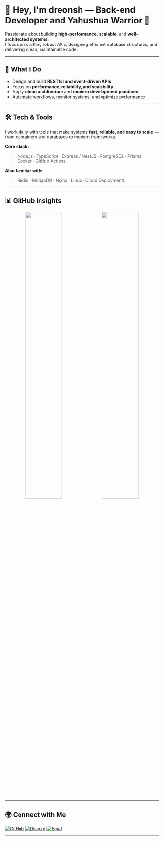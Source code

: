# 👋 Hey, I'm dreonsh — Back-end Developer and Yahushua Warrior 🙏

Passionate about building **high-performance**, **scalable**, and **well-architected systems**.  
I focus on crafting robust APIs, designing efficient database structures, and delivering clean, maintainable code.

---

## 🧠 What I Do
- Design and build **RESTful and event-driven APIs**  
- Focus on **performance, reliability, and scalability**  
- Apply **clean architecture** and **modern development practices**  
- Automate workflows, monitor systems, and optimize performance

---

## 🛠️ Tech & Tools
I work daily with tools that make systems **fast, reliable, and easy to scale** — from containers and databases to modern frameworks.

**Core stack:**
> Node.js · TypeScript · Express / NestJS · PostgreSQL · Prisma · Docker · GitHub Actions

**Also familiar with:**
> Redis · MongoDB · Nginx · Linux · Cloud Deployments

---

## 📊 GitHub Insights

<p align="center">
  <img width="49%" src="https://github-readme-stats.vercel.app/api?username=dreonsh&show_icons=true&theme=github_dark&hide_border=true" />
  <img width="49%" src="https://github-readme-stats.vercel.app/api/top-langs/?username=dreonsh&layout=compact&theme=github_dark&hide_border=true" />
</p>

---

## 🌍 Connect with Me

[![GitHub](https://img.shields.io/badge/-@dreonsh-181717?style=for-the-badge&logo=github)](https://github.com/dreonsh)
[![Discord](https://img.shields.io/badge/Discord-5865F2?style=for-the-badge&logo=discord&logoColor=white)](https://discordapp.com/users/1211405875827179520)
[![Email](https://img.shields.io/badge/-Email-D14836?style=for-the-badge&logo=gmail&logoColor=white)](mailto:business.dreonsh@gmail.com)

---
